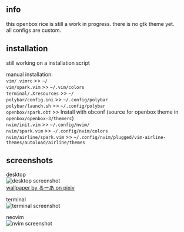 ## info  
this openbox rice is still a work in progress. there is no gtk theme yet.  
all configs are custom.  

## installation
still working on a installation script

manual installation:  
`vim/.vimrc` >> `~/`   
`vim/spark.vim` >> `~/.vim/colors`  
`terminal/.Xresources` >> `~/`  
`polybar/config.ini` >> `~/.config/polybar`  
`polybar/launch.sh` >> `~/.config/polybar`  
`openbox/spark.obt` >> Install with obconf  (source for openbox theme in `openbox/openbox-3/themerc`)  
`nvim/init.vim` >> `~/.config/nvim/`  
`nvim/spark.vim` >> `~/.config/nvim/colors`  
`nvim/airline/spark.vim` >> `~/.config/nvim/plugged/vim-airline-themes/autoload/airline/themes`  

## screenshots
desktop  
![desktop screenshot](https://github.com/abdul2926/spark/blob/main/etc/screenshots/desktop.png?raw=true)   
[wallpaper by るーあ on pixiv](https://www.pixiv.net/en/artworks/89905841)  

terminal  
![terminal screenshot](https://github.com/abdul2926/spark/blob/main/etc/screenshots/terminal.png?raw=true)  

neovim  
![nvim screenshot](https://github.com/abdul2926/spark/blob/main/etc/screenshots/nvim.png?raw=true)  
 
